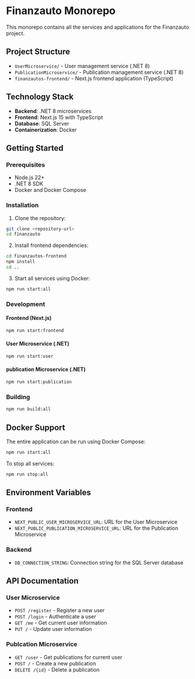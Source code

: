 # Finanzauto Monorepo

This monorepo contains all the services and applications for the Finanzauto project.

## Project Structure

- `UserMicroservice/` - User management service (.NET 8)
- `PublicationMicroservice/` - Publication management service (.NET 8)
- `finanzautos-frontend/` - Next.js frontend application (TypeScript)

## Technology Stack

- **Backend**: .NET 8 microservices
- **Frontend**: Next.js 15 with TypeScript
- **Database**: SQL Server
- **Containerization**: Docker

## Getting Started

### Prerequisites

- Node.js 22+
- .NET 8 SDK
- Docker and Docker Compose

### Installation

1. Clone the repository:

```bash
git clone <repository-url>
cd finanzauto
```

2. Install frontend dependencies:

```bash
cd finanzautos-frontend
npm install
cd ..
```

3. Start all services using Docker:

```bash
npm run start:all
```

### Development

#### Frontend (Next.js)

```bash
npm run start:frontend
```

#### User Microservice (.NET)

```bash
npm run start:user
```

#### publication Microservice (.NET)

```bash
npm run start:publication
```

### Building

```bash
npm run build:all
```

## Docker Support

The entire application can be run using Docker Compose:

```bash
npm run start:all
```

To stop all services:

```bash
npm run stop:all
```

## Environment Variables

### Frontend

- `NEXT_PUBLIC_USER_MICROSERVICE_URL`: URL for the User Microservice
- `NEXT_PUBLIC_PUBLICATION_MICROSERVICE_URL`: URL for the Publication Microservice

### Backend

- `DB_CONNECTION_STRING`: Connection string for the SQL Server database

## API Documentation

### User Microservice

- `POST /register` - Register a new user
- `POST /login` - Authenticate a user
- `GET /me` - Get current user information
- `PUT /` - Update user information

### Publcation Microservice

- `GET /user` - Get publications for current user
- `POST /` - Create a new publication
- `DELETE /{id}` - Delete a publication
